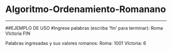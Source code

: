 # Algoritmo-Ordenamiento-Romanano
---
##EJEMPLO DE USO 
#Ingrese palabras (escriba 'fin' para terminar):
Roma
VIctoria
FIN

Palabras ingresadas y sus valores romanos:
Roma: 1001
VIctoria: 6

